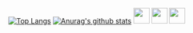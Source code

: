 [![Top Langs](https://github-readme-stats.vercel.app/api/top-langs/?username=conradk10)](https://github.com/conradk10/github-readme-stats)
[![Anurag's github stats](https://github-readme-stats.vercel.app/api?username=conradk10)](https://github.com/conradk10/github-readme-stats)
<img height="32" width="32" src="https://unpkg.com/simple-icons@v4/icons/telegram.svg" />
<img height="32" width="32" src="https://unpkg.com/simple-icons@v4/icons/vk.svg" />
<img height="32" width="32" src="https://unpkg.com/simple-icons@v4/icons/instagram.svg" />
